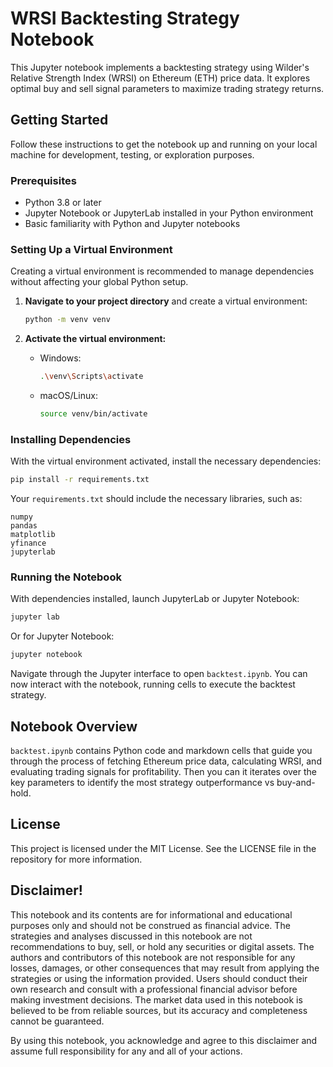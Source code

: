 # WRSI Backtesting Strategy Notebook

This Jupyter notebook implements a backtesting strategy using Wilder's Relative Strength Index (WRSI) on Ethereum (ETH) price data. It explores optimal buy and sell signal parameters to maximize trading strategy returns.

## Getting Started

Follow these instructions to get the notebook up and running on your local machine for development, testing, or exploration purposes.

### Prerequisites

- Python 3.8 or later
- Jupyter Notebook or JupyterLab installed in your Python environment
- Basic familiarity with Python and Jupyter notebooks

### Setting Up a Virtual Environment

Creating a virtual environment is recommended to manage dependencies without affecting your global Python setup.

1. **Navigate to your project directory** and create a virtual environment:

   ```bash
   python -m venv venv
   ```

2. **Activate the virtual environment:**

   - Windows:

     ```bash
     .\venv\Scripts\activate
     ```

   - macOS/Linux:

     ```bash
     source venv/bin/activate
     ```

### Installing Dependencies

With the virtual environment activated, install the necessary dependencies:

```bash
pip install -r requirements.txt
```

Your `requirements.txt` should include the necessary libraries, such as:

```
numpy
pandas
matplotlib
yfinance
jupyterlab
```

### Running the Notebook

With dependencies installed, launch JupyterLab or Jupyter Notebook:

```bash
jupyter lab
```

Or for Jupyter Notebook:

```bash
jupyter notebook
```

Navigate through the Jupyter interface to open `backtest.ipynb`. You can now interact with the notebook, running cells to execute the backtest strategy.

## Notebook Overview

`backtest.ipynb` contains Python code and markdown cells that guide you through the process of fetching Ethereum price data, calculating WRSI, and evaluating trading signals for profitability. Then you can it iterates over the key parameters to identify the most strategy outperformance vs buy-and-hold.

## License

This project is licensed under the MIT License. See the LICENSE file in the repository for more information.

## Disclaimer!

This notebook and its contents are for informational and educational purposes only and should not be construed as financial advice. The strategies and analyses discussed in this notebook are not recommendations to buy, sell, or hold any securities or digital assets. The authors and contributors of this notebook are not responsible for any losses, damages, or other consequences that may result from applying the strategies or using the information provided. Users should conduct their own research and consult with a professional financial advisor before making investment decisions. The market data used in this notebook is believed to be from reliable sources, but its accuracy and completeness cannot be guaranteed.

By using this notebook, you acknowledge and agree to this disclaimer and assume full responsibility for any and all of your actions.
